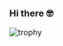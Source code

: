### Hi there :nerd_face:

<!--
**BorisEkue/BorisEkue** is a ✨ _special_ ✨ repository because its `README.md` (this file) appears on your GitHub profile.

Here are some ideas to get you started:

- 🔭 I’m currently working on ...
- 🌱 I’m currently learning ...
- 👯 I’m looking to collaborate on ...
- 🤔 I’m looking for help with ...
- 💬 Ask me about ...
- 📫 How to reach me: ...
- 😄 Pronouns: ...
- ⚡ Fun fact: ...
-->

<p align="left">
  <!--<img src="https://github-readme-stats.vercel.app/api/top-langs/?username=borisekue&layout=compact" alt="thangchung" />&nbsp;-->
  <!--<img src="https://github-readme-stats.vercel.app/api?username=borisekue&show_icons=true&count_private=true&theme=jolly" alt="thangchung" />-->
</p>


![trophy](https://github-profile-trophy.vercel.app/?username=borisekue)

<!--![Visitors since 08 Mar 2019](http://estruyf-github.azurewebsites.net/api/VisitorHit?user=borisekue&repo=borisekue&countColor=%237B1E7A) -->

